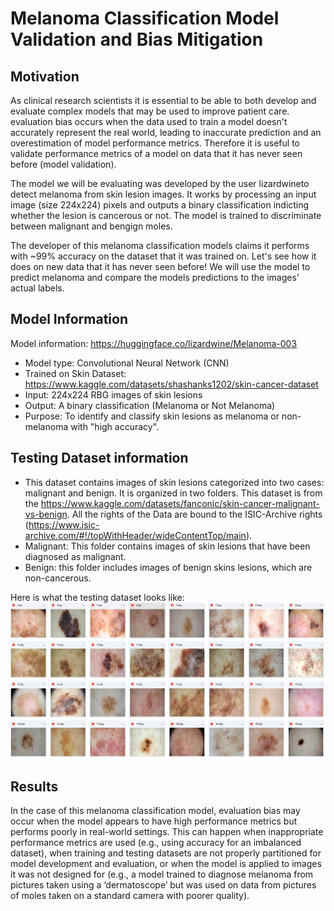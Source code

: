 # Melanoma Classification Model Validation and Bias Mitigation 
## Motivation
As clinical research scientists it is essential to be able to both develop and evaluate complex models that may be used to improve patient care. evaluation bias occurs when the data used to train a model doesn't accurately represent the real world, leading to inaccurate prediction and an overestimation of model performance metrics. Therefore it is useful to validate performance metrics of a model on data that it has never seen before (model validation).

The model we will be evaluating was developed by the user lizardwineto detect melanoma from skin lesion images. It works by processing an input image (size 224x224) pixels and outputs a binary classification indicting whether the lesion is cancerous or not. The model is trained to discriminate between malignant and bengign moles.

The developer of this melanoma classification models claims it performs with ~99% accuracy on the dataset that it was trained on. Let's see how it does on new data that it has never seen before! We will use the model to predict melanoma and compare the models predictions to the images' actual labels.

## Model Information
Model information: https://huggingface.co/lizardwine/Melanoma-003

- Model type: Convolutional Neural Network (CNN)
- Trained on Skin Dataset: https://www.kaggle.com/datasets/shashanks1202/skin-cancer-dataset
- Input: 224x224 RBG images of skin lesions
- Output: A binary classification (Melanoma or Not Melanoma)
- Purpose: To identify and classify skin lesions as melanoma or non-melanoma with "high accuracy".

## Testing Dataset information
- This dataset contains images of skin lesions categorized into two cases: malignant and benign. It is organized in two folders. This dataset is from the https://www.kaggle.com/datasets/fanconic/skin-cancer-malignant-vs-benign. All the rights of the Data are bound to the ISIC-Archive rights (https://www.isic-archive.com/#!/topWithHeader/wideContentTop/main).
- Malignant: This folder contains images of skin lesions that have been diagnosed as malignant.
- Benign: this folder includes images of benign skins lesions, which are non-cancerous.

Here is what the testing dataset looks like: 
<img src = "melanoma_pic3.png" width = "600">

## Results
In the case of this melanoma classification model, evaluation bias may occur when the model appears to have high performance metrics but performs poorly in real-world settings. This can happen when inappropriate performance metrics are used (e.g., using accuracy for an imbalanced dataset), when training and testing datasets are not properly partitioned for model development and evaluation, or when the model is applied to images it was not designed for (e.g., a model trained to diagnose melanoma from pictures taken using a ‘dermatoscope’ but was used on data from pictures of moles taken on a standard camera with poorer quality).
